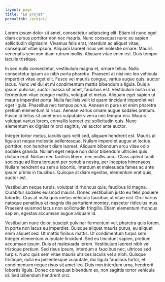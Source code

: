 ```yaml
---
layout: page
title: "Le projet"
permalink: /projet/
---
```


Lorem ipsum dolor sit amet, consectetur adipiscing elit. Etiam id nunc eget diam cursus porttitor non nec mauris. Nunc consequat nunc eu sapien sollicitudin dignissim. Vivamus felis erat, interdum ac aliquet vitae, consequat vitae ipsum. Aliquam laoreet risus vel molestie ornare. Mauris venenatis sem non diam rutrum mollis. Aliquam vitae enim est. Duis tempor iaculis tristique.

In sed nulla consectetur, vestibulum magna et, ornare tellus. Nulla consectetur ipsum ac nibh porta pharetra. Praesent at nisi nec leo vehicula imperdiet vitae eget elit. Fusce vel mauris congue, varius augue quis, auctor lacus. Nunc vel dui et mi condimentum mattis bibendum a ligula. Duis a ipsum pulvinar, auctor massa sit amet, faucibus est. Vestibulum nulla urna, fermentum vitae congue mattis, volutpat et metus. Aliquam eget sapien ut mauris imperdiet porta. Nulla facilisis velit id quam tincidunt imperdiet vel eget ligula. Phasellus nec tempus purus. Aenean in purus et enim pharetra pretium elementum id risus. Aenean varius ornare augue sodales pretium. Fusce id tellus sit amet eros vulputate viverra nec tempor nisi. Mauris volutpat varius lorem, convallis laoreet est sollicitudin quis. Nunc elementum ex dignissim orci sagittis, vel auctor ante auctor.

Integer tortor metus, iaculis quis velit sed, aliquam hendrerit est. Mauris at ligula at neque molestie pellentesque. Nullam imperdiet augue et lectus porttitor, non hendrerit diam laoreet. Aliquam bibendum arcu vitae odio sodales gravida. Nullam eget neque non dolor bibendum ultricies quis dictum erat. Nullam nec facilisis libero, nec mollis arcu. Class aptent taciti sociosqu ad litora torquent per conubia nostra, per inceptos himenaeos. Nullam hendrerit eu sem a lobortis. Interdum et malesuada fames ac ante ipsum primis in faucibus. Quisque at diam egestas, elementum erat quis, auctor est.

Vestibulum neque turpis, volutpat id rhoncus quis, faucibus id magna. Curabitur sodales euismod mauris. Donec vestibulum justo eu felis posuere lobortis. Cras at nulla quis metus vehicula faucibus ut vitae nisl. Orci varius natoque penatibus et magnis dis parturient montes, nascetur ridiculus mus. Praesent euismod lacus non sollicitudin fringilla. Etiam elementum rhoncus sapien, egestas accumsan augue aliquam id.

Vestibulum nunc dolor, suscipit pulvinar fermentum vel, pharetra quis lorem. In porta non lacus eu imperdiet. Quisque aliquet mauris purus, eu aliquet enim aliquet sed. Ut mattis finibus mattis. Ut condimentum turpis sem. Integer elementum vulputate tincidunt. Sed eu tincidunt sapien, pretium accumsan ipsum. Duis et malesuada lorem. Vestibulum laoreet nibh vel tristique pretium. Sed risus ipsum, interdum a faucibus nec, ultrices sed turpis. Nunc quis sem vitae mauris ultrices iaculis vel a nibh. Quisque tristique, nulla eu pellentesque vulputate, dui ligula faucibus tortor, et condimentum neque risus sit amet leo. Duis non interdum urna, hendrerit lobortis ligula. Donec consequat bibendum ex, non sagittis tortor vehicula id. Sed bibendum hendrerit orci. 